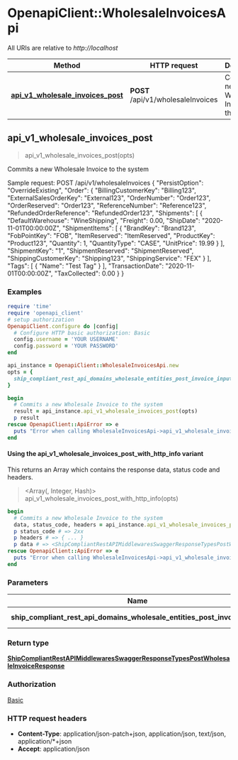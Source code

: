 # OpenapiClient::WholesaleInvoicesApi

All URIs are relative to *http://localhost*

| Method | HTTP request | Description |
| ------ | ------------ | ----------- |
| [**api_v1_wholesale_invoices_post**](WholesaleInvoicesApi.md#api_v1_wholesale_invoices_post) | **POST** /api/v1/wholesaleInvoices | Commits a new Wholesale Invoice to the system |


## api_v1_wholesale_invoices_post

> <ShipCompliantRestAPIMiddlewaresSwaggerResponseTypesPostWholesaleInvoiceResponse> api_v1_wholesale_invoices_post(opts)

Commits a new Wholesale Invoice to the system

Sample request:                 POST /api/v1/wholesaleInvoices   {         \"PersistOption\": \"OverrideExisting\",       \"Order\": {           \"BillingCustomerKey\": \"Billing123\",           \"ExternalSalesOrderKey\": \"External123\",           \"OrderNumber\": \"Order123\",           \"OrderReserved\": \"Order123\",           \"ReferenceNumber\": \"Reference123\",           \"RefundedOrderReference\": \"RefundedOrder123\",           \"Shipments\": [           {               \"DefaultWarehouse\": \"WineShipping\",               \"Freight\": 0.00,               \"ShipDate\": \"2020-11-01T00:00:00Z\",               \"ShipmentItems\": [               {                   \"BrandKey\": \"Brand123\",                   \"FobPointKey\": \"FOB\",                   \"ItemReserved\": \"ItemReserved\",                   \"ProductKey\": \"Product123\",                   \"Quantity\": 1,                   \"QuantityType\": \"CASE\",                   \"UnitPrice\": 19.99               }               ],               \"ShipmentKey\": \"1\",               \"ShipmentReserved\": \"ShipmentReserved\",               \"ShippingCustomerKey\": \"Shipping123\",               \"ShippingService\": \"FEX\"           }           ],           \"Tags\": [           {               \"Name\": \"Test Tag\"           }           ],           \"TransactionDate\": \"2020-11-01T00:00:00Z\",           \"TaxCollected\": 0.00       }   }

### Examples

```ruby
require 'time'
require 'openapi_client'
# setup authorization
OpenapiClient.configure do |config|
  # Configure HTTP basic authorization: Basic
  config.username = 'YOUR USERNAME'
  config.password = 'YOUR PASSWORD'
end

api_instance = OpenapiClient::WholesaleInvoicesApi.new
opts = {
  ship_compliant_rest_api_domains_wholesale_entities_post_invoice_input: OpenapiClient::ShipCompliantRestAPIDomainsWholesaleEntitiesPostInvoiceInput.new({order: OpenapiClient::ShipCompliantRestAPIDomainsWholesaleEntitiesOrder.new({order_number: 'order_number_example', shipments: [OpenapiClient::ShipCompliantRestAPIDomainsWholesaleEntitiesShipment.new({ship_date: Time.now, shipment_items: [OpenapiClient::ShipCompliantRestAPIDomainsWholesaleEntitiesShipmentItem.new({product_key: 'product_key_example', quantity: 3.56})], shipping_customer_key: 'shipping_customer_key_example'})], transaction_date: Time.now})}) # ShipCompliantRestAPIDomainsWholesaleEntitiesPostInvoiceInput | The new order
}

begin
  # Commits a new Wholesale Invoice to the system
  result = api_instance.api_v1_wholesale_invoices_post(opts)
  p result
rescue OpenapiClient::ApiError => e
  puts "Error when calling WholesaleInvoicesApi->api_v1_wholesale_invoices_post: #{e}"
end
```

#### Using the api_v1_wholesale_invoices_post_with_http_info variant

This returns an Array which contains the response data, status code and headers.

> <Array(<ShipCompliantRestAPIMiddlewaresSwaggerResponseTypesPostWholesaleInvoiceResponse>, Integer, Hash)> api_v1_wholesale_invoices_post_with_http_info(opts)

```ruby
begin
  # Commits a new Wholesale Invoice to the system
  data, status_code, headers = api_instance.api_v1_wholesale_invoices_post_with_http_info(opts)
  p status_code # => 2xx
  p headers # => { ... }
  p data # => <ShipCompliantRestAPIMiddlewaresSwaggerResponseTypesPostWholesaleInvoiceResponse>
rescue OpenapiClient::ApiError => e
  puts "Error when calling WholesaleInvoicesApi->api_v1_wholesale_invoices_post_with_http_info: #{e}"
end
```

### Parameters

| Name | Type | Description | Notes |
| ---- | ---- | ----------- | ----- |
| **ship_compliant_rest_api_domains_wholesale_entities_post_invoice_input** | [**ShipCompliantRestAPIDomainsWholesaleEntitiesPostInvoiceInput**](ShipCompliantRestAPIDomainsWholesaleEntitiesPostInvoiceInput.md) | The new order | [optional] |

### Return type

[**ShipCompliantRestAPIMiddlewaresSwaggerResponseTypesPostWholesaleInvoiceResponse**](ShipCompliantRestAPIMiddlewaresSwaggerResponseTypesPostWholesaleInvoiceResponse.md)

### Authorization

[Basic](../README.md#Basic)

### HTTP request headers

- **Content-Type**: application/json-patch+json, application/json, text/json, application/*+json
- **Accept**: application/json

